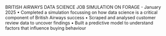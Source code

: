 BRITISH AIRWAYS DATA SCIENCE JOB SIMULATION ON FORAGE - January 2025
•	Completed a simulation focussing on how data science is a critical component of British Airways success
•	Scraped and analysed customer review data to uncover findings
•	Built a predictive model to understand factors that influence buying behaviour

